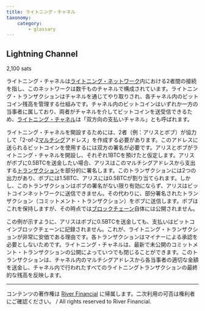 ```yaml
---
title: ライトニング・チャネル
taxonomy:
    category:
        - glossary
---
```


## Lightning Channel
2,100 sats

ライトニング・チャネルは[ライトニング・ネットワーク](https://lostinbitcoin.jp/glossary/lightning_network/)内における2者間の接続を指し、このネットワークは数千ものチャネルで構成されています。ライトニング・トランザクションはチャネルを通じてやり取りされ、各チャネル内のビットコイン残高を管理する仕組みです。チャネル内のビットコインはいずれか一方の当事者に属しており、両者がチャネルを介してビットコインを送受信できるため、[ライトニング・チャネル](https://lostinbitcoin.jp/glossary/lightning_channel/)は「双方向の支払いチャネル」とも呼ばれます。

ライトニング・チャネルを開設するためには、2者（例：アリスとボブ）が協力して「2-of-2[マルチシグ](https://lostinbitcoin.jp/glossary/multisig/)アドレス」を作成する必要があります。このアドレスに送られるビットコインを使用するには双方の署名が必要です。アリスとボブがライトニング・チャネルを開設し、それぞれ1BTCを預けたと仮定します。アリスがボブに0.5BTCを送金したい場合、アリスはこのマルチシグアドレスから支出する[トランザクション](https://lostinbitcoin.jp/glossary/transaction/)を部分的に署名します。このトランザクションには2つの出力があり、ボブには1.5BTC、アリスには0.5BTCが割り当てられます。しかし、このトランザクションはボブの署名がない限り有効にならず、アリスはビットコインネットワークに送信できません。その代わりに、部分署名されたトランザクション（コミットメント・トランザクション）をボブに送信します。ボブはこれを保持しますが、その時点では[ブロックチェーン](https://lostinbitcoin.jp/glossary/blockchain-2/)自体には公開されません。

この例が示すように、アリスはボブに0.5BTCを送金しても、支払いはビットコインブロックチェーンに記録されません。これが、ライトニング・トランザクションが非常に安価である理由です。各トランザクションはマイナーによる承認を必要としないためです。ライトニング・チャネルは、最新で未公開のコミットメント・トランザクションの公開によっていつでも閉じることができます。このトランザクションは、チャネル内のマルチシグアドレスから各当事者の適切な金額を送金し、チャネル内で行われたすべてのライトニングトランザクションの最終的な残高を反映します。

---
コンテンツの著作権は [River Financial](https://river.com/) に帰属します。二次利用の可否は権利者にご確認ください。 / All rights reserved to River Financial.
